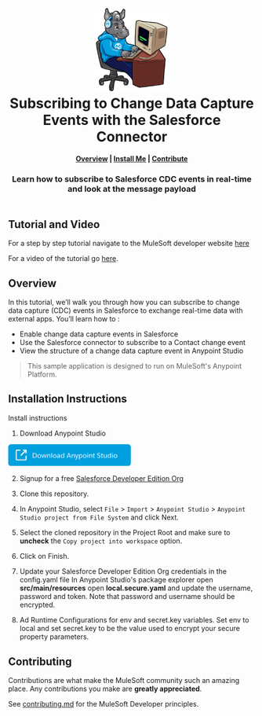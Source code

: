 <h1 align="center">
	<img
	width="150"
	src="/images/max-terminal.gif"></br>
	Subscribing to Change Data Capture Events with the Salesforce Connector<br>     
</h1>

<h4 align="center">
	<a href="#overview">Overview</a> |
	<a href="#installation-instructions">Install Me</a> |
	<a href="#contributing">Contribute</a>
</h4>
	
<h3 align="center">
	Learn how to subscribe to Salesforce CDC events in real-time and look at the message payload<br><br>
</h3>

## Tutorial and Video

For a step by step tutorial navigate to the MuleSoft developer website [here](https://www.youtube.com/watch?v=5Xd5B_twt9w)

For a video of the tutorial go [here](https://www.youtube.com/watch?v=5Xd5B_twt9w).

## Overview

In this tutorial, we’ll walk you through how you can subscribe to change data capture (CDC) events in Salesforce to exchange real-time data with external apps. You’ll learn how to :
- Enable change data capture events in Salesforce
- Use the Salesforce connector to subscribe to a Contact change event
- View the structure of a change data capture event in Anypoint Studio

> This sample application is designed to run on MuleSoft's Anypoint Platform.

## Installation Instructions

Install instructions

1. Download Anypoint Studio

<a href="https://www.mulesoft.com/lp/dl/studio" ><img width="250" src="/images/download-studio.png"><a>
	
2. Signup for a free [Salesforce Developer Edition Org](https://developer.salesforce.com/signup)

3. Clone this repository.

4. In Anypoint Studio, select `File` > `Import` > `Anypoint Studio` > `Anypoint Studio project from File System` and click Next.

5. Select the cloned repository in the Project Root and make sure to **uncheck** the `Copy project into workspace` option.
	
6. Click on Finish.	
	
7. Update your Salesforce Developer Edition Org credentials in the config.yaml file 
In Anypoint Studio's package explorer open **src/main/resources** open **local.secure.yaml** and update the username, password and token. Note that password and username should be encrypted.
	
8. Ad Runtime Configurations for env and secret.key variables. Set env to local and set secret.key to be the value used to encrypt your secure property parameters.

## Contributing

Contributions are what make the MuleSoft community such an amazing place. Any contributions you make are **greatly appreciated**.
	
See [contributing.md](/contributing.md) for the MuleSoft Developer principles.
